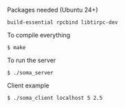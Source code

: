 Packages needed (Ubuntu 24+)
```
build-essential rpcbind libtirpc-dev
```

To compile everything
```
$ make
```

To run the server
```
$ ./soma_server
```

Client example
```
$ ./soma_client localhost 5 2.5
```

